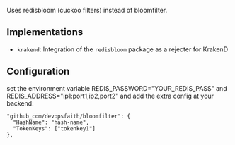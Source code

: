 Uses redisbloom (cuckoo filters) instead of bloomfilter.

## Implementations
- `krakend`: Integration of the `redisbloom` package as a rejecter for KrakenD


## Configuration
set the environment variable REDIS_PASSWORD="YOUR_REDIS_PASS" and REDIS_ADDRESS="ip1:port1,ip2,port2"
and add the extra config at your backend:

```
"github_com/devopsfaith/bloomfilter": {
  "HashName": "hash-name",
  "TokenKeys": ["tokenkey1"]
},
```

